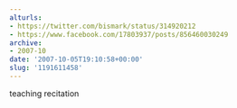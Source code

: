 ```yaml
---
alturls:
- https://twitter.com/bismark/status/314920212
- https://www.facebook.com/17803937/posts/856460030249
archive:
- 2007-10
date: '2007-10-05T19:10:58+00:00'
slug: '1191611458'
---
```


teaching recitation


